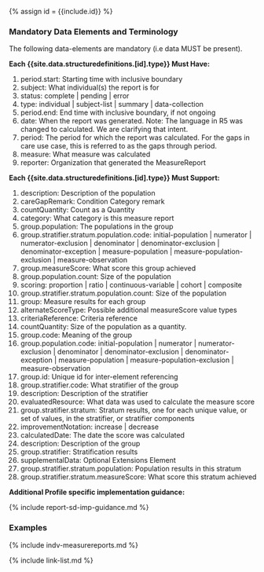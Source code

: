 {% assign id = {{include.id}} %}
<!--Begin Generated Intro Tag (DO NOT REMOVE)-->
### Mandatory Data Elements and Terminology
The following data-elements are mandatory (i.e data MUST be present).

**Each {{site.data.structuredefinitions.[id].type}} Must Have:**
1. period.start: Starting time with inclusive boundary
2. subject: What individual(s) the report is for
3. status: complete \| pending \| error
4. type: individual \| subject-list \| summary \| data-collection
5. period.end: End time with inclusive boundary, if not ongoing
6. date: When the report was generated. Note: The language in R5 was changed to calculated.  We are clarifying that intent.
7. period: The period for which the report was calculated. For the gaps in care use case, this is referred to as the gaps through period.
8. measure: What measure was calculated
9. reporter: Organization that generated the MeasureReport

**Each {{site.data.structuredefinitions.[id].type}} Must Support:**
1. description: Description of the population
2. careGapRemark: Condition Category remark
3. countQuantity: Count as a Quantity
4. category: What category is this measure report
5. group.population: The populations in the group
6. group.stratifier.stratum.population.code: initial-population \| numerator \| numerator-exclusion \| denominator \| denominator-exclusion \| denominator-exception \| measure-population \| measure-population-exclusion \| measure-observation
7. group.measureScore: What score this group achieved
8. group.population.count: Size of the population
9. scoring: proportion \| ratio \| continuous-variable \| cohort \| composite
10. group.stratifier.stratum.population.count: Size of the population
11. group: Measure results for each group
12. alternateScoreType: Possible additional measureScore value types
13. criteriaReference: Criteria reference
14. countQuantity: Size of the population as a quantity.
15. group.code: Meaning of the group
16. group.population.code: initial-population \| numerator \| numerator-exclusion \| denominator \| denominator-exclusion \| denominator-exception \| measure-population \| measure-population-exclusion \| measure-observation
17. group.id: Unique id for inter-element referencing
18. group.stratifier.code: What stratifier of the group
19. description: Description of the stratifier
20. evaluatedResource: What data was used to calculate the measure score
21. group.stratifier.stratum: Stratum results, one for each unique value, or set of values, in the stratifier, or stratifier components
22. improvementNotation: increase \| decrease
23. calculatedDate: The date the score was calculated
24. description: Description of the group
25. group.stratifier: Stratification results
26. supplementalData: Optional Extensions Element
27. group.stratifier.stratum.population: Population results in this stratum
28. group.stratifier.stratum.measureScore: What score this stratum achieved

<!--End Generated Intro (DO NOT REMOVE)-->



**Additional Profile specific implementation guidance:**

{% include report-sd-imp-guidance.md %}

### Examples

{% include indv-measurereports.md %}

{% include link-list.md %}
